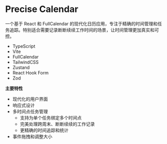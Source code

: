 # Precise Calendar

一个基于 React 和 FullCalendar 的现代化日历应用，专注于精确的时间管理和任务追踪。特别适合需要记录断断续续工作时间的场景，让时间管理更加真实和可控。

- TypeScript
- Vite
- FullCalendar
- TailwindCSS
- Zustand
- React Hook Form
- Zod

**主要特性**

- 现代化的用户界面
- 响应式设计
- 多时间点任务管理
  - 支持为单个任务绑定多个时间点
  - 完美处理跨周末、断断续续的工作记录
  - 更精确的时间追踪和统计
- 事件拖拽和调整大小
